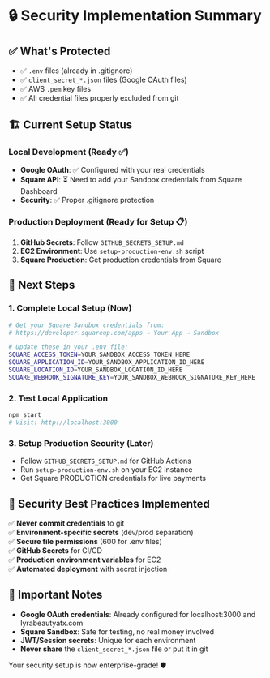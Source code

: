 # 🔒 Security Implementation Summary

## ✅ What's Protected
- ✅ `.env` files (already in .gitignore)
- ✅ `client_secret_*.json` files (Google OAuth files)
- ✅ AWS `.pem` key files
- ✅ All credential files properly excluded from git

## 🏗️ Current Setup Status

### Local Development (Ready ✅)
- **Google OAuth**: ✅ Configured with your real credentials
- **Square API**: ⏳ Need to add your Sandbox credentials from Square Dashboard
- **Security**: ✅ Proper .gitignore protection

### Production Deployment (Ready for Setup 📋)
1. **GitHub Secrets**: Follow `GITHUB_SECRETS_SETUP.md`
2. **EC2 Environment**: Use `setup-production-env.sh` script
3. **Square Production**: Get production credentials from Square

## 🚀 Next Steps

### 1. Complete Local Setup (Now)
```bash
# Get your Square Sandbox credentials from:
# https://developer.squareup.com/apps → Your App → Sandbox

# Update these in your .env file:
SQUARE_ACCESS_TOKEN=YOUR_SANDBOX_ACCESS_TOKEN_HERE
SQUARE_APPLICATION_ID=YOUR_SANDBOX_APPLICATION_ID_HERE  
SQUARE_LOCATION_ID=YOUR_SANDBOX_LOCATION_ID_HERE
SQUARE_WEBHOOK_SIGNATURE_KEY=YOUR_SANDBOX_WEBHOOK_SIGNATURE_KEY_HERE
```

### 2. Test Local Application
```bash
npm start
# Visit: http://localhost:3000
```

### 3. Setup Production Security (Later)
- Follow `GITHUB_SECRETS_SETUP.md` for GitHub Actions
- Run `setup-production-env.sh` on your EC2 instance
- Get Square PRODUCTION credentials for live payments

## 🔐 Security Best Practices Implemented
✅ **Never commit credentials** to git  
✅ **Environment-specific secrets** (dev/prod separation)  
✅ **Secure file permissions** (600 for .env files)  
✅ **GitHub Secrets** for CI/CD  
✅ **Production environment variables** for EC2  
✅ **Automated deployment** with secret injection  

## 🚨 Important Notes
- **Google OAuth credentials**: Already configured for localhost:3000 and lyrabeautyatx.com
- **Square Sandbox**: Safe for testing, no real money involved
- **JWT/Session secrets**: Unique for each environment
- **Never share** the `client_secret_*.json` file or put it in git

Your security setup is now enterprise-grade! 🛡️